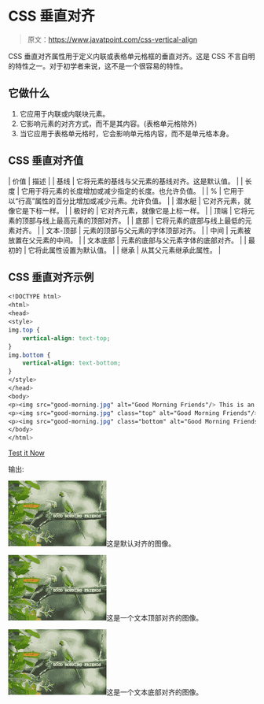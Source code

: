 # CSS 垂直对齐

> 原文：<https://www.javatpoint.com/css-vertical-align>

CSS 垂直对齐属性用于定义内联或表格单元格框的垂直对齐。这是 CSS 不言自明的特性之一。对于初学者来说，这不是一个很容易的特性。

## 它做什么

1.  它应用于内联或内联块元素。
2.  它影响元素的对齐方式，而不是其内容。(表格单元格除外)
3.  当它应用于表格单元格时，它会影响单元格内容，而不是单元格本身。

## CSS 垂直对齐值

| 价值 | 描述 |
| 基线 | 它将元素的基线与父元素的基线对齐。这是默认值。 |
| 长度 | 它用于将元素的长度增加或减少指定的长度。也允许负值。 |
| % | 它用于以“行高”属性的百分比增加或减少元素。允许负值。 |
| 潜水艇 | 它对齐元素，就像它是下标一样。 |
| 极好的 | 它对齐元素，就像它是上标一样。 |
| 顶端 | 它将元素的顶部与线上最高元素的顶部对齐。 |
| 底部 | 它将元素的底部与线上最低的元素对齐。 |
| 文本-顶部 | 元素的顶部与父元素的字体顶部对齐。 |
| 中间 | 元素被放置在父元素的中间。 |
| 文本底部 | 元素的底部与父元素字体的底部对齐。 |
| 最初的 | 它将此属性设置为默认值。 |
| 继承 | 从其父元素继承此属性。 |

## CSS 垂直对齐示例

```css
<!DOCTYPE html>
<html>
<head>
<style>
img.top {
    vertical-align: text-top;
}
img.bottom {
    vertical-align: text-bottom;
}
</style>
</head>
<body>
<p><img src="good-morning.jpg" alt="Good Morning Friends"/> This is an image with a default alignment.</p> 
<p><img src="good-morning.jpg" class="top" alt="Good Morning Friends"/> This is an image with a text-top alignment.</p> 
<p><img src="good-morning.jpg" class="bottom" alt="Good Morning Friends"/> This is an image with a text-bottom alignment.</p>
</body>
</html>

```

[Test it Now](https://www.javatpoint.com/oprweb/test.jsp?filename=cssverticalalign1)

输出:

![Good Morning Friends](img/9c7a140986ddecb40418b83cbc546356.png)这是默认对齐的图像。

![Good Morning Friends](img/9c7a140986ddecb40418b83cbc546356.png)这是一个文本顶部对齐的图像。

![Good Morning Friends](img/9c7a140986ddecb40418b83cbc546356.png)这是一个文本底部对齐的图像。